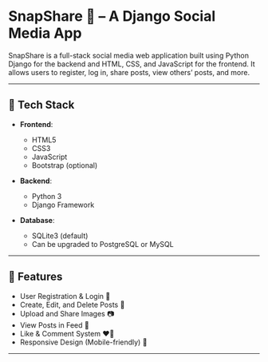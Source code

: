 # SnapShare 📸 – A Django Social Media App

SnapShare is a full-stack social media web application built using Python Django for the backend and HTML, CSS, and JavaScript for the frontend. It allows users to register, log in, share posts, view others’ posts, and more.

---

## 🚀 Tech Stack

- **Frontend**:
  - HTML5
  - CSS3
  - JavaScript
  - Bootstrap (optional)

- **Backend**:
  - Python 3
  - Django Framework

- **Database**:
  - SQLite3 (default)
  - Can be upgraded to PostgreSQL or MySQL

---

## 📁 Features

- User Registration & Login 🔐  
- Create, Edit, and Delete Posts 📝  
- Upload and Share Images 📷  
- View Posts in Feed 📰  
- Like & Comment System ❤️💬  
- Responsive Design (Mobile-friendly) 📱  

---



